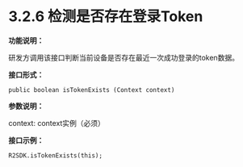 # 3.2.6 检测是否存在登录Token

**功能说明：**

研发方调用该接口判断当前设备是否存在最近一次成功登录的token数据。

**接口形式：**

```text
public boolean isTokenExists (Context context)
```

**参数说明：**

context: context实例（必须）

**接口示例：**

```text
R2SDK.isTokenExists(this);
```

